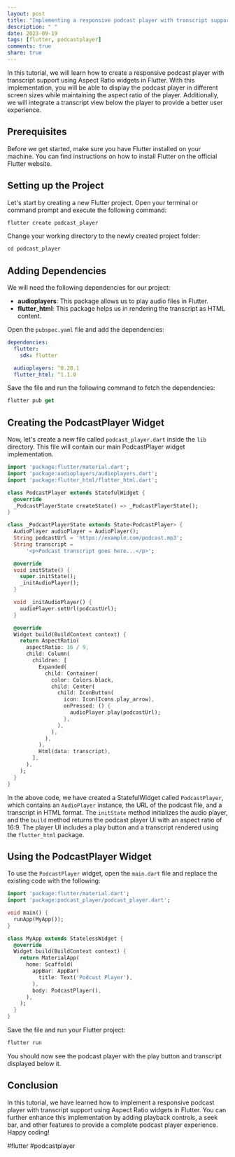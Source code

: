 ```yaml
---
layout: post
title: "Implementing a responsive podcast player with transcript support using Aspect Ratio widgets in Flutter"
description: " "
date: 2023-09-19
tags: [flutter, podcastplayer]
comments: true
share: true
---
```


In this tutorial, we will learn how to create a responsive podcast player with transcript support using Aspect Ratio widgets in Flutter. With this implementation, you will be able to display the podcast player in different screen sizes while maintaining the aspect ratio of the player. Additionally, we will integrate a transcript view below the player to provide a better user experience.

## Prerequisites

Before we get started, make sure you have Flutter installed on your machine. You can find instructions on how to install Flutter on the official Flutter website.

## Setting up the Project

Let's start by creating a new Flutter project. Open your terminal or command prompt and execute the following command:

```dart
flutter create podcast_player
```

Change your working directory to the newly created project folder:

```dart
cd podcast_player
```

## Adding Dependencies

We will need the following dependencies for our project:

- **audioplayers**: This package allows us to play audio files in Flutter.
- **flutter_html**: This package helps us in rendering the transcript as HTML content.

Open the `pubspec.yaml` file and add the dependencies:

```yaml
dependencies:
  flutter:
    sdk: flutter

  audioplayers: ^0.20.1
  flutter_html: ^1.1.0
```

Save the file and run the following command to fetch the dependencies:

```dart
flutter pub get
```

## Creating the PodcastPlayer Widget

Now, let's create a new file called `podcast_player.dart` inside the `lib` directory. This file will contain our main PodcastPlayer widget implementation.

```dart
import 'package:flutter/material.dart';
import 'package:audioplayers/audioplayers.dart';
import 'package:flutter_html/flutter_html.dart';

class PodcastPlayer extends StatefulWidget {
  @override
  _PodcastPlayerState createState() => _PodcastPlayerState();
}

class _PodcastPlayerState extends State<PodcastPlayer> {
  AudioPlayer audioPlayer = AudioPlayer();
  String podcastUrl = 'https://example.com/podcast.mp3';
  String transcript =
      '<p>Podcast transcript goes here...</p>';

  @override
  void initState() {
    super.initState();
    _initAudioPlayer();
  }

  void _initAudioPlayer() {
    audioPlayer.setUrl(podcastUrl);
  }

  @override
  Widget build(BuildContext context) {
    return AspectRatio(
      aspectRatio: 16 / 9,
      child: Column(
        children: [
          Expanded(
            child: Container(
              color: Colors.black,
              child: Center(
                child: IconButton(
                  icon: Icon(Icons.play_arrow),
                  onPressed: () {
                    audioPlayer.play(podcastUrl);
                  },
                ),
              ),
            ),
          ),
          Html(data: transcript),
        ],
      ),
    );
  }
}
```

In the above code, we have created a StatefulWidget called `PodcastPlayer`, which contains an `AudioPlayer` instance, the URL of the podcast file, and a transcript in HTML format. The `initState` method initializes the audio player, and the `build` method returns the podcast player UI with an aspect ratio of 16:9. The player UI includes a play button and a transcript rendered using the `flutter_html` package.

## Using the PodcastPlayer Widget

To use the `PodcastPlayer` widget, open the `main.dart` file and replace the existing code with the following:

```dart
import 'package:flutter/material.dart';
import 'package:podcast_player/podcast_player.dart';

void main() {
  runApp(MyApp());
}

class MyApp extends StatelessWidget {
  @override
  Widget build(BuildContext context) {
    return MaterialApp(
      home: Scaffold(
        appBar: AppBar(
          title: Text('Podcast Player'),
        ),
        body: PodcastPlayer(),
      ),
    );
  }
}
```

Save the file and run your Flutter project:

```dart
flutter run
```

You should now see the podcast player with the play button and transcript displayed below it.

## Conclusion

In this tutorial, we have learned how to implement a responsive podcast player with transcript support using Aspect Ratio widgets in Flutter. You can further enhance this implementation by adding playback controls, a seek bar, and other features to provide a complete podcast player experience. Happy coding!

#flutter #podcastplayer